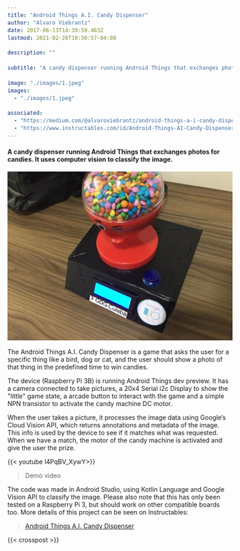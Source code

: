 ```yaml
---
title: "Android Things A.I. Candy Dispenser"
author: "Alvaro Viebrantz"
date: 2017-06-13T14:39:59.463Z
lastmod: 2021-02-26T10:50:57-04:00

description: ""

subtitle: "A candy dispenser running Android Things that exchanges photos for candies. It uses computer vision to classify the image."

image: "./images/1.jpeg"
images:
  - "./images/1.jpeg"

associated:
  - "https://medium.com/@alvaroviebrantz/android-things-a-i-candy-dispenser-873c81f50fcd"
  - "https://www.instructables.com/id/Android-Things-AI-Candy-Dispenser/"
---
```


#### A candy dispenser running Android Things that exchanges photos for candies. It uses computer vision to classify the image.

![image](./images/1.jpeg)

The Android Things A.I. Candy Dispenser is a game that asks the user for a specific thing like a bird, dog or cat, and the user should show a photo of that thing in the predefined time to win candies.

The device (Raspberry Pi 3B) is running Android Things dev preview. It has a camera connected to take pictures, a 20x4 Serial i2c Display to show the "little" game state, a arcade button to interact with the game and a simple NPN transistor to activate the candy machine DC motor.

When the user takes a picture, it processes the image data using Google’s Cloud Vision API, which returns annotations and metadata of the image. This info is used by the device to see if it matches what was requested. When we have a match, the motor of the candy machine is activated and give the user the prize.

{{< youtube l4PqBV_XywY>}}

> Demo video

The code was made in Android Studio, using Kotlin Language and Google Vision API to classify the image. Please also note that this has only been tested on a Raspberry Pi 3, but should work on other compatible boards too. More details of this project can be seen on Instructables:

> [Android Things A.I. Candy Dispenser](https://www.instructables.com/id/Android-Things-AI-Candy-Dispenser/)

{{< crosspost >}}
